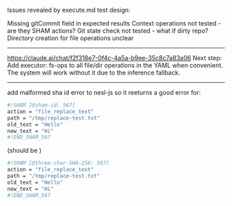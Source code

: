 
Issues revealed by execute.md test design:

Missing gitCommit field in expected results
Context operations not tested - are they SHAM actions?
Git state check not tested - what if dirty repo?
Directory creation for file operations unclear


---


https://claude.ai/chat/f2f318e7-0f4c-4a5a-b9ee-35c8c7a83a06
Next step: Add executor: fs-ops to all file/dir operations in the YAML when convenient. The system will work without it due to the inference fallback.

---

add malformed sha id error to nesl-js  so it reeturns a good error for:


```sh sham
#!SHAM [@sham-id: 567]
action = "file_replace_text"
path = "/tmp/replace-test.txt"
old_text = "Hello"
new_text = "Hi"
#!END_SHAM_567
```

(should be )


```sh sham
#!SHAM [@three-char-SHA-256: 567]
action = "file_replace_text"
path = "/tmp/replace-test.txt"
old_text = "Hello"
new_text = "Hi"
#!END_SHAM_567
```